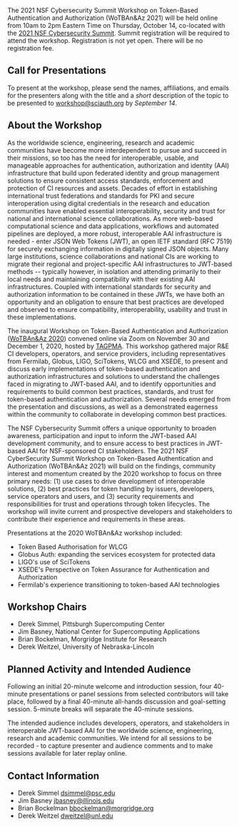 The 2021 NSF Cybersecurity Summit Workshop on Token-Based Authentication and Authorization (WoTBAn&Az 2021) will be held online from 10am to 2pm Eastern Time on Thursday, October 14, co-located with the [2021 NSF Cybersecurity Summit](https://www.trustedci.org/2021-cybersecurity-summit). Summit registration will be required to attend the workshop. Registration is not yet open. There will be no registration fee.

Call for Presentations
----------------------
To present at the workshop, please send the names, affiliations, and emails for the presenters along with the title and a _short_ description of the topic to be presented to <workshop@sciauth.org> by *September 14*.

About the Workshop
------------------
As the worldwide science, engineering, research and academic communities have become more interdependent to pursue and succeed in their missions, so too has the need for interoperable, usable, and manageable approaches for authentication, authorization and identity (AAI) infrastructure that build upon federated identity and group management solutions to ensure consistent access standards, enforcement and protection of CI resources and assets. Decades of effort in establishing international trust federations and standards for PKI and secure interoperation using digital credentials in the research and education communities have enabled essential interoperability, security and trust for national and international science collaborations. As more web-based computational science and data applications, workflows and automated pipelines are deployed, a more robust, interoperable AAI infrastructure is needed - enter JSON Web Tokens (JWT), an open IETF standard (RFC 7519) for securely exchanging information in digitally signed JSON objects. Many large institutions, science collaborations and national CIs are working to migrate their regional and project-specific AAI infrastructures to JWT-based methods -- typically however, in isolation and attending primarily to their local needs and maintaining compatibility with their existing AAI infrastructures. Coupled with international standards for security and authorization information to be contained in these JWTs, we have both an opportunity and an obligation to ensure that best practices are developed and observed to ensure compatibility, interoperability, usability and trust in these implementations.

The inaugural Workshop on Token-Based Authentication and Authorization ([WoTBAn&Az 2020](https://indico.rnp.br/event/33/)) convened online via Zoom on November 30 and December 1, 2020, hosted by [TAGPMA](http://www.tagpma.org/). This workshop gathered major R&E CI developers, operators, and service providers, including representatives from Fermilab, Globus, LIGO, SciTokens, WLCG and XSEDE, to present and discuss early implementations of token-based authentication and authorization infrastructures and solutions to understand the challenges faced in migrating to JWT-based AAI, and to identify opportunities and requirements to build common best practices, standards, and trust for token-based authentication and authorization. Several needs emerged from the presentation and discussions, as well as a demonstrated eagerness within the community to collaborate in developing common best practices.

The NSF Cybersecurity Summit offers a unique opportunity to broaden awareness, participation and input to inform the JWT-based AAI development community, and to ensure access to best practices in JWT-based AAI for NSF-sponsored CI stakeholders. The 2021 NSF CyberSecurity Summit Workshop on Token-Based Authentication and Authorization (WoTBAn&Az 2021) will build on the findings, community interest and momentum created by the 2020 workshop to focus on three primary needs: (1) use cases to drive development of interoperable solutions, (2) best practices for token handling by issuers, developers, service operators and users, and (3) security requirements and responsibilities for trust and operations through token lifecycles. The workshop will invite current and prospective developers and stakeholders to contribute their experience and requirements in these areas.

Presentations at the 2020 WoTBAn&Az workshop included:
* Token Based Authorisation for WLCG
* Globus Auth: expanding the services ecosystem for protected data
* LIGO's use of SciTokens
* XSEDE's Perspective on Token Assurance for Authentication and Authorization
* Fermilab's experience transitioning to token-based AAI technologies

Workshop Chairs
---------------
* Derek Simmel, Pittsburgh Supercomputing Center
* Jim Basney, National Center for Supercomputing Applications
* Brian Bockelman, Morgridge Institute for Research
* Derek Weitzel, University of Nebraska-Lincoln

Planned Activity and Intended Audience
--------------------------------------
Following an initial 20-minute welcome and introduction session, four 40-minute presentations or panel sessions from selected contributors will take place, followed by a final 40-minute all-hands discussion and goal-setting session. 5-minute breaks will separate the 40-minute sessions.

The intended audience includes developers, operators, and stakeholders in interoperable JWT-based AAI for the worldwide science, engineering, research and academic communities.
We intend for all sessions to be recorded - to capture presenter and audience comments and to make sessions available for later replay online.

Contact Information
-------------------
* Derek Simmel <dsimmel@psc.edu>
* Jim Basney <jbasney@illinois.edu>
* Brian Bockelman <bbockelman@morgridge.org>
* Derek Weitzel <dweitzel@unl.edu>

